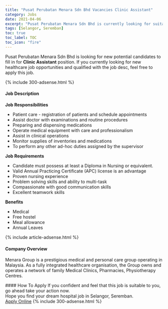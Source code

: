 ```yaml
---
title: "Pusat Perubatan Menara Sdn Bhd Vacancies Clinic Assistant" 
category: Jobs 
date: 2021-04-06 
excerpt: "Pusat Perubatan Menara Sdn Bhd is currently looking for suitable person to fill in the Clinic Assistant which positioned at Selangor, Seremban" 
tags: [Selangor, Seremban] 
toc: true 
toc_label: TOC 
toc_icon: "fire" 
--- 
```


<p>Pusat Perubatan Menara Sdn Bhd is looking for new potential candidates to fill in for <b>Clinic Assistant</b> position. If you currently looking for new healthcare job opportunities and qualified with the job desc, feel free to apply this job.
</p>{% include 300-adsense.html %} 
<div><div><h4>Job Description</h4></div><div><div><span><div><p><strong>Job Responsibilities</strong></p><ul><li>Patient care - registration of patients and schedule appointments</li><li>Assist doctor with examinations and routine procedures</li><li>Preparing and dispensing medications</li><li>Operate medical equipment with care and professionalism</li><li>Assist in clinical operations</li><li>Monitor supplies of inventories and medications</li><li>To perform any other ad-hoc duties assigned by the supervisor</li></ul><p><strong>Job Requirements</strong></p><ul><li>Candidate must possess at least a Diploma in Nursing or equivalent.</li><li>Valid Annual Practicing Certificate (APC) license is an advantage</li><li>Proven nursing experience</li><li>Problem solving skills and ability to multi-task</li><li>Compassionate with good communication skills</li><li>Excellent teamwork skills</li></ul><p><strong>Benefits</strong></p><ul><li>Medical</li><li>Free hostel</li><li>Meal allowance</li><li>Annual Leaves</li></ul></div></span></div></div></div> 
{% include article-adsense.html %} 
<div><div><h4>Company Overview</h4></div><div><div><span><div><p>Menara Group is a prestigious medical and personal care group operating in Malaysia. As a fully integrated healthcare organisation, the Group owns and operates a network of family Medical Clinics, Pharmacies, Physiotherapy Centres.</p></div></span></div></div></div> 
#### How To Apply 
If you confident and feel that this job is suitable to you, go ahead take your action now. <br/> 
Hope you find your dream hospital job in Selangor, Seremban. <br/> 
<a href="https://www.jobstreet.com.my/en/job/clinic-assistant-4526798?jobId=jobstreet-my-job-4526798" class="btn btn--warning" target="_blank" rel="nofollow noopenner">Apply Online</a> 
{% include 300-adsense.html %} 